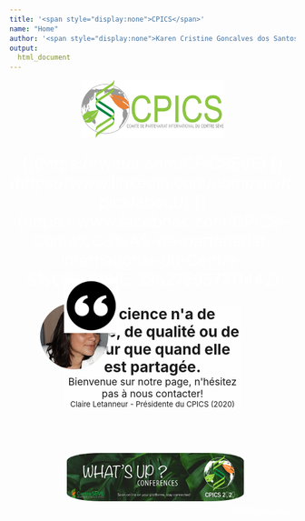 ```yaml
---
title: '<span style="display:none">CPICS</span>'
name: "Home"
author: '<span style="display:none">Karen Cristine Goncalves dos Santos</span>'
output:
  html_document
---
```

<head>
<link rel="apple-touch-icon" sizes="180x180" href="../apple-touch-icon.png">
<link rel="icon" type="image/png" sizes="32x32" href="../favicon-32x32.png">
<link rel="icon" type="image/png" sizes="16x16" href="../favicon-16x16.png">
<link rel="manifest" href="../site.webmanifest">
<link rel="mask-icon" href="../safari-pinned-tab.svg" color="#5bbad5">
<meta name="msapplication-TileColor" content="#da532c">
<meta name="theme-color" content="#ffffff">
<meta charset="utf-8">

<meta name="viewport" content="width=device-width, initial-scale=1">
<link rel="stylesheet" href="./column_text_style.css">
<style>
a {
color: #ffffff
}
a.twitter-timeline {
margin-left: auto;
margin-right: auto;

}

.main-container{max-height: 1080px; max-width: 1492px;}
body {
width: 80%;
background-size: cover;
background-repeat: no-repeat;
margin-left: auto; margin-right: auto;
background-image: url('./images/background/kristina-paukshtite.jpg'); 
}
.resize {
border-style: solid;
border-width: 0px 10vw;
border-color: rgba(255, 255, 255, 0)
}
.avatar {
min-width: 50px;
margin-left: -15%; 
margin-top: -3%; 
vertical-align: middle;
border-radius: 50%;
border-width: 5px;
border-style: solid;
border-color: rgba(255, 255, 255, 0.7);
max-width: 12.5vw;
position: absolute; 
z-index: 2

}
.quote {
min-width: 40px;margin-top: -15%; margin-left:-0.1%; width:10vw; position: absolute; z-index: 1
}

.resize1 {
padding: 5% 13% 5% 23%; text-align: center;
}

@media screen and (max-width: 991px) {
.quote {
margin-top: -8%; margin-left:-1%; position: absolute; z-index: 1
}
.avatar {
margin-left: -10%; 
margin-top: -0.1%; 
position: absolute; 
z-index: 2
}
.resize {
border-style: hidden;
border-width: 0px 5vw;
border-color: rgba(255, 255, 255, 0)
}
.twitter-timeline {
margin-left: auto;
margin-right: auto;
data-height: 300px
}
} 
</style>

</head>
<script src="https://kit.fontawesome.com/0af1a424a5.js" crossorigin="anonymous"></script>


<div class="container-fluid">

<div class="row">
<center>
<img style="display: block; margin-left: auto; margin-right:auto" src="./images/logos/Logo-CPICS_White_1.png" alt="CPICS logo" class="center" width="50%">
<span> <p style="color: #ffffff; font-size: 2em; text-align:center;display: block; margin-left: auto; margin-right:auto"> [<i class="fab fa-twitter"></i>](https://twitter.com/CPICSEVE) [<i class="fab fa-linkedin-in"></i>](https://www.linkedin.com/company/cpics/about/) [<i class="fab fa-facebook"></i>](https://www.facebook.com/CPICS-Comit%C3%A9-de-partenariat-international-du-Centre-S%C3%88VE-395275957711442) <a  href = "mailto:cpicseve@gmail.com"><i class="fas fa-envelope" align="center" style="font-size:24px"></i></a> </p></span>
</center>
</div>    

<div class="row mx-0 no-gutters">



<div class="col-md-9 resize">
<div class="row mx-0 no-gutters">

<div class="col-md-12 px-0" style="font-size: 1.25em; background-color: rgba(255, 255, 255, 0.7); background-size: cover; position: relative"> 
<img class="quote" src="./images/logos/quote_mark.svg" alt="quotes">

<img src="./images/comite photos/President-2020_Claire.png" alt="President 2020 - Claire Letanneur" class="avatar">
<div class="resize1">
<div style="font-size: 1.5em; font-weight: bold"><center>La science n'a de beauté, de qualité ou de valeur que quand elle est partagée.</center></div>

<div style="font-size: 1em;"><center>Bienvenue sur notre page, n'hésitez pas à nous contacter!</center></div>

<div style="font-size: 0.75em"><center>Claire Letanneur - Présidente du CPICS (2020)</center></div>
</div>

</div>    
    
<div class="col-md-12" style="padding: 2em 0em 2em 0em;">&nbsp;</div> 
<div class="col-md-12" >
<img src="./images/whats up 2020/whatsup_conferences_en.png" alt="Banner for whats up conferences" class="center" style="display: block;position: static; border-width: 5px; border-style: solid; border-color: rgba(255, 255, 255, 0.7); border-radius: 20%">

</div> 
  
  </div>    
  </div>    

<div class="col-md-3" style="border-radius: 0.5; float: right">
<a class="twitter-timeline" data-height=800px href="https://twitter.com/CPICSEVE?ref_src=twsrc%5Etfw">Tweets by CPICS</a> <script async src="https://platform.twitter.com/widgets.js" charset="utf-8"></script>
</div>

</div>  

</div>    

